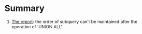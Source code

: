 # Summary

1. [The report](https://www.hackerrank.com/challenges/the-report/problem?isFullScreen=true): the order of subquery can't be maintained after the operation of 'UNION ALL'
 
